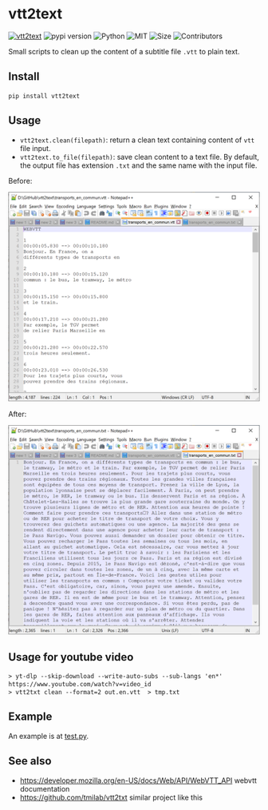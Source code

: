 # vtt2text

[![vtt2text](https://img.shields.io/badge/project-vtt2text-brightgreen)](https://pypi.org/project/vtt2text/)
![pypi version](https://img.shields.io/pypi/v/vtt2text)
![Python](https://img.shields.io/badge/Python-3.6-blue.svg)
![MIT](https://img.shields.io/badge/license-MIT-important.svg)
![Size](https://img.shields.io/github/repo-size/vuanhtuan1012/vtt2text.svg)
![Contributors](https://img.shields.io/github/contributors/vuanhtuan1012/vtt2text.svg)

Small scripts to clean up the content of a subtitle file `.vtt` to plain text.

## Install

```
pip install vtt2text
```

## Usage

- `vtt2text.clean(filepath)`: return a clean text containing content of `vtt` file input.
- `vtt2text.to_file(filepath)`: save clean content to a text file. By default, the output file has extension `.txt` and the same name with the input file.

Before:

![vtt file](images/before.png)

After:

![txt file](images/after.png)

## Usage for youtube video

```console
> yt-dlp --skip-download --write-auto-subs --sub-langs 'en*' https://www.youtube.com/watch?v=video_id
> vtt2txt clean --format=2 out.en.vtt  > tmp.txt
```

## Example

An example is at [test.py](test.py).


## See also

- https://developer.mozilla.org/en-US/docs/Web/API/WebVTT_API webvtt documentation
- https://github.com/tmilab/vtt2txt similar project like this
